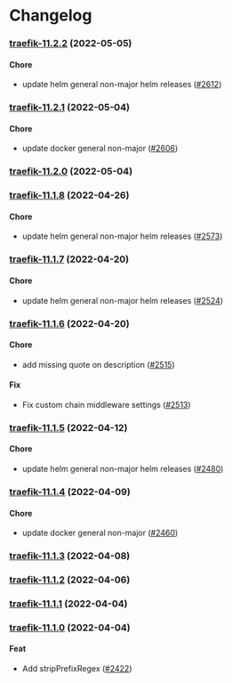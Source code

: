 # Changelog<br>


<a name="traefik-11.2.2"></a>
### [traefik-11.2.2](https://github.com/truecharts/apps/compare/traefik-11.2.1...traefik-11.2.2) (2022-05-05)

#### Chore

* update helm general non-major helm releases ([#2612](https://github.com/truecharts/apps/issues/2612))



<a name="traefik-11.2.1"></a>
### [traefik-11.2.1](https://github.com/truecharts/apps/compare/traefik-11.2.0...traefik-11.2.1) (2022-05-04)

#### Chore

* update docker general non-major ([#2606](https://github.com/truecharts/apps/issues/2606))



<a name="traefik-11.2.0"></a>
### [traefik-11.2.0](https://github.com/truecharts/apps/compare/traefik-11.1.8...traefik-11.2.0) (2022-05-04)



<a name="traefik-11.1.8"></a>
### [traefik-11.1.8](https://github.com/truecharts/apps/compare/traefik-11.1.7...traefik-11.1.8) (2022-04-26)

#### Chore

* update helm general non-major helm releases ([#2573](https://github.com/truecharts/apps/issues/2573))



<a name="traefik-11.1.7"></a>
### [traefik-11.1.7](https://github.com/truecharts/apps/compare/traefik-11.1.6...traefik-11.1.7) (2022-04-20)

#### Chore

* update helm general non-major helm releases ([#2524](https://github.com/truecharts/apps/issues/2524))



<a name="traefik-11.1.6"></a>
### [traefik-11.1.6](https://github.com/truecharts/apps/compare/traefik-11.1.5...traefik-11.1.6) (2022-04-20)

#### Chore

* add missing quote on description ([#2515](https://github.com/truecharts/apps/issues/2515))

#### Fix

* Fix custom chain middleware settings ([#2513](https://github.com/truecharts/apps/issues/2513))



<a name="traefik-11.1.5"></a>
### [traefik-11.1.5](https://github.com/truecharts/apps/compare/traefik-11.1.4...traefik-11.1.5) (2022-04-12)

#### Chore

* update helm general non-major helm releases ([#2480](https://github.com/truecharts/apps/issues/2480))



<a name="traefik-11.1.4"></a>
### [traefik-11.1.4](https://github.com/truecharts/apps/compare/traefik-11.1.3...traefik-11.1.4) (2022-04-09)

#### Chore

* update docker general non-major ([#2460](https://github.com/truecharts/apps/issues/2460))



<a name="traefik-11.1.3"></a>
### [traefik-11.1.3](https://github.com/truecharts/apps/compare/traefik-11.1.2...traefik-11.1.3) (2022-04-08)



<a name="traefik-11.1.2"></a>
### [traefik-11.1.2](https://github.com/truecharts/apps/compare/traefik-11.1.1...traefik-11.1.2) (2022-04-06)



<a name="traefik-11.1.1"></a>
### [traefik-11.1.1](https://github.com/truecharts/apps/compare/traefik-11.1.0...traefik-11.1.1) (2022-04-04)



<a name="traefik-11.1.0"></a>
### [traefik-11.1.0](https://github.com/truecharts/apps/compare/traefik-11.0.13...traefik-11.1.0) (2022-04-04)

#### Feat

* Add stripPrefixRegex ([#2422](https://github.com/truecharts/apps/issues/2422))



